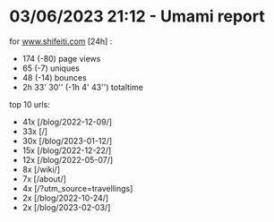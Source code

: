 # 03/06/2023 21:12 - Umami report
for www.shifeiti.com [24h] :

 - 174 (-80) page views
 - 65 (-7) uniques
 - 48 (-14) bounces
 - 2h 33' 30'' (-1h 4' 43'') totaltime


top 10 urls:
 - 41x [/blog/2022-12-09/]
 - 33x [/]
 - 30x [/blog/2023-01-12/]
 - 15x [/blog/2022-12-22/]
 - 12x [/blog/2022-05-07/]
 - 8x [/wiki/]
 - 7x [/about/]
 - 4x [/?utm_source=travellings]
 - 2x [/blog/2022-10-24/]
 - 2x [/blog/2023-02-03/]



